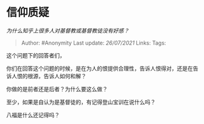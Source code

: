 # 信仰质疑
*为什么知乎上很多人对基督教或基督教徒没有好感？*

> Author: #Anonymity 
> Last update: *26/07/2021* 
> Links:
> Tags:  

这个问题下的回答者们，

你们在回答这个问题的时候，是在为人的恨提供合理性，告诉人恨得对，还是在告诉人恨的根源，告诉人如何和解？

你做的是前者还是后者？为什么要这么做？

至少，如果是自认为是基督徒的，有记得登山宝训在说什么吗？

八福是什么还记得吗？
